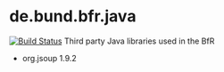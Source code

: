 # de.bund.bfr.java
[![Build Status](https://travis-ci.org/miguelalba/de.bund.bfr.java.svg?branch=master)](https://travis-ci.org/miguelalba/de.bund.bfr.java)
Third party Java libraries used in the BfR

* org.jsoup 1.9.2